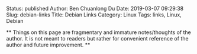 Status: published
Author: Ben Chuanlong Du
Date: 2019-03-07 09:29:38
Slug: debian-links
Title: Debian Links
Category: Linux
Tags: links, Linux, Debian

**
Things on this page are fragmentary and immature notes/thoughts of the author. 
It is not meant to readers but rather for convenient reference of the author and future improvement.
**